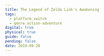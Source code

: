 ```yaml
---
title: The Legend of Zelda Link's Awakening
tags:
  - platform_switch
  - genre_action-adventure
digital: true
physical: true
guide: false
pending: false
date: 2019-09-20
---
```

